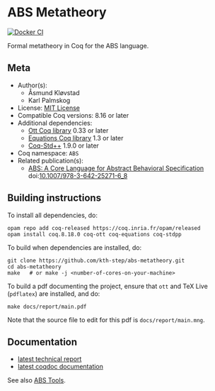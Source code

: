 <!---
This file was generated from `meta.yml`, please do not edit manually.
Follow the instructions on https://github.com/coq-community/templates to regenerate.
--->
# ABS Metatheory

[![Docker CI][docker-action-shield]][docker-action-link]

[docker-action-shield]: https://github.com/kth-step/abs-metatheory/actions/workflows/docker-action.yml/badge.svg?branch=master
[docker-action-link]: https://github.com/kth-step/abs-metatheory/actions/workflows/docker-action.yml




Formal metatheory in Coq for the ABS language.

## Meta

- Author(s):
  - Åsmund Kløvstad
  - Karl Palmskog
- License: [MIT License](LICENSE)
- Compatible Coq versions: 8.16 or later
- Additional dependencies:
  - [Ott Coq library](https://github.com/ott-lang/ott) 0.33 or later
  - [Equations Coq library](https://github.com/mattam82/Coq-Equations) 1.3 or later
  - [Coq-Std++](https://gitlab.mpi-sws.org/iris/stdpp) 1.9.0 or later
- Coq namespace: `ABS`
- Related publication(s):
  - [ABS: A Core Language for Abstract Behavioral Specification](https://link.springer.com/chapter/10.1007/978-3-642-25271-6_8) doi:[10.1007/978-3-642-25271-6_8](https://doi.org/10.1007/978-3-642-25271-6_8)

## Building instructions

To install all dependencies, do:

```shell
opam repo add coq-released https://coq.inria.fr/opam/released
opam install coq.8.18.0 coq-ott coq-equations coq-stdpp
```

To build when dependencies are installed, do:
```shell
git clone https://github.com/kth-step/abs-metatheory.git
cd abs-metatheory
make   # or make -j <number-of-cores-on-your-machine> 
```

To build a pdf documenting the project, ensure that `ott` and
TeX Live (`pdflatex`) are installed, and do:
```shell
make docs/report/main.pdf
```
Note that the source file to edit for this pdf is `docs/report/main.mng`.

## Documentation

- [latest technical report](https://kth-step.github.io/abs-metatheory/docs/report/main.pdf)
- [latest coqdoc documentation](https://kth-step.github.io/abs-metatheory/docs/coqdoc/toc.html)

See also [ABS Tools](https://github.com/abstools/abstools).
